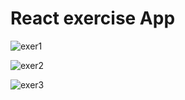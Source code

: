 # React exercise App

![exer1](https://user-images.githubusercontent.com/79421897/230012810-f800e514-06dc-444d-82d2-bcf29a222bee.png)

![exer2](https://user-images.githubusercontent.com/79421897/230012839-763fde97-83f0-4e83-b765-54631ec19429.png)

![exer3](https://user-images.githubusercontent.com/79421897/230012884-6d04b38d-9c63-4c07-8e07-ef3d0d25b043.png)
